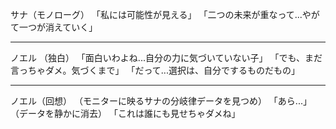 サナ（モノローグ）
「私には可能性が見える」
「二つの未来が重なって...やがて一つが消えていく」

---
ノエル
（独白）
「面白いわよね...自分の力に気づいていない子」
「でも、まだ言っちゃダメ。気づくまで」
「だって...選択は、自分でするものだもの」


---
ノエル（回想）
（モニターに映るサナの分岐律データを見つめ）
「あら...」
（データを静かに消去）
「これは誰にも見せちゃダメね」

